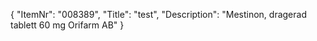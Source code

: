{
  "ItemNr": "008389",
  "Title": "test",
  "Description": "Mestinon, dragerad tablett 60 mg Orifarm AB"
}
